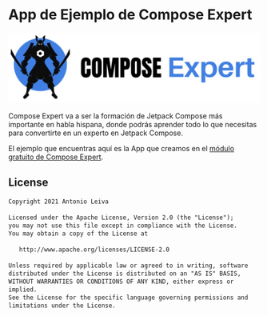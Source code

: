 # App de Ejemplo de Compose Expert

![Compose Expert Course Logo](/art/compose-expert-banner.jpg?raw=true)

Compose Expert va a ser la formación de Jetpack Compose más importante en habla hispana, donde podrás aprender todo lo que necesitas para convertirte en un experto en Jetpack Compose.

El ejemplo que encuentras aquí es la App que creamos en el [módulo gratuito de Compose Expert](https://compose.expert/gratis).

## License

    Copyright 2021 Antonio Leiva

    Licensed under the Apache License, Version 2.0 (the "License");
    you may not use this file except in compliance with the License.
    You may obtain a copy of the License at

       http://www.apache.org/licenses/LICENSE-2.0

    Unless required by applicable law or agreed to in writing, software
    distributed under the License is distributed on an "AS IS" BASIS,
    WITHOUT WARRANTIES OR CONDITIONS OF ANY KIND, either express or implied.
    See the License for the specific language governing permissions and
    limitations under the License.